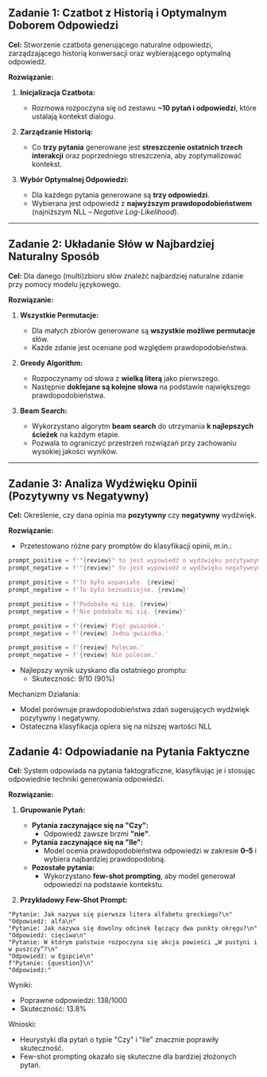 ## **Zadanie 1: Czatbot z Historią i Optymalnym Doborem Odpowiedzi**

**Cel:** Stworzenie czatbota generującego naturalne odpowiedzi, zarządzającego historią konwersacji oraz wybierającego optymalną odpowiedź.

**Rozwiązanie:**
1. **Inicjalizacja Czatbota:**
   - Rozmowa rozpoczyna się od zestawu **~10 pytań i odpowiedzi**, które ustalają kontekst dialogu.
   
2. **Zarządzanie Historią:**
   - Co **trzy pytania** generowane jest **streszczenie ostatnich trzech interakcji** oraz poprzedniego streszczenia, aby zoptymalizować kontekst.

3. **Wybór Optymalnej Odpowiedzi:**
   - Dla każdego pytania generowane są **trzy odpowiedzi**.
   - Wybierana jest odpowiedź z **najwyższym prawdopodobieństwem** (najniższym NLL – *Negative Log-Likelihood*).

---

## **Zadanie 2: Układanie Słów w Najbardziej Naturalny Sposób**

**Cel:** Dla danego (multi)zbioru słów znaleźć najbardziej naturalne zdanie przy pomocy modelu językowego.

**Rozwiązanie:**
1. **Wszystkie Permutacje:**  
   - Dla małych zbiorów generowane są **wszystkie możliwe permutacje** słów.
   - Każde zdanie jest oceniane pod względem prawdopodobieństwa.

2. **Greedy Algorithm:**  
   - Rozpoczynamy od słowa z **wielką literą** jako pierwszego.
   - Następnie **doklejane są kolejne słowa** na podstawie największego prawdopodobieństwa.

3. **Beam Search:**  
   - Wykorzystano algorytm **beam search** do utrzymania **k najlepszych ścieżek** na każdym etapie.
   - Pozwala to ograniczyć przestrzeń rozwiązań przy zachowaniu wysokiej jakości wyników.

---

## **Zadanie 3: Analiza Wydźwięku Opinii (Pozytywny vs Negatywny)**

**Cel:** Określenie, czy dana opinia ma **pozytywny** czy **negatywny** wydźwięk.

**Rozwiązanie:**
- Przetestowano różne pary promptów do klasyfikacji opinii, m.in.:

```python
prompt_positive = f'"{review}" to jest wypowiedź o wydźwięku pozytywnym.'
prompt_negative = f'"{review}" to jest wypowiedź o wydźwięku negatywnym.'

prompt_positive = f'To było wspaniałe. {review}'
prompt_negative = f'To było beznadziejne. {review}'

prompt_positive = f'Podobało mi się. {review}'
prompt_negative = f'Nie podobało mi się. {review}'

prompt_positive = f'{review} Pięć gwiazdek.'
prompt_negative = f'{review} Jedna gwiazdka.'

prompt_positive = f'{review} Polecam.'
prompt_negative = f'{review} Nie polecam.'
```

- Najlepszy wynik uzyskano dla ostatniego promptu:
    - Skuteczność: 9/10 (90%)

Mechanizm Działania:

- Model porównuje prawdopodobieństwa zdań sugerujących wydźwięk pozytywny i negatywny.
- Ostateczna klasyfikacja opiera się na niższej wartości NLL

## **Zadanie 4: Odpowiadanie na Pytania Faktyczne**

**Cel:** System odpowiada na pytania faktograficzne, klasyfikując je i stosując odpowiednie techniki generowania odpowiedzi.

**Rozwiązanie:**
1. **Grupowanie Pytań:**
   - **Pytania zaczynające się na "Czy":**  
     - Odpowiedź zawsze brzmi **"nie"**.
   - **Pytania zaczynające się na "Ile":**  
     - Model ocenia prawdopodobieństwa odpowiedzi w zakresie **0–5** i wybiera najbardziej prawdopodobną.
   - **Pozostałe pytania:**  
     - Wykorzystano **few-shot prompting**, aby model generował odpowiedzi na podstawie kontekstu.

2. **Przykładowy Few-Shot Prompt:**
```plaintext
"Pytanie: Jak nazywa się pierwsza litera alfabetu greckiego?\n"
"Odpowiedź: alfa\n"
"Pytanie: Jak nazywa się dowolny odcinek łączący dwa punkty okręgu?\n"
"Odpowiedź: cięciwa\n"
"Pytanie: W którym państwie rozpoczyna się akcja powieści „W pustyni i w puszczy”?\n"
"Odpowiedź: w Egipcie\n"
f"Pytanie: {question}\n"
"Odpowiedź:"
```
Wyniki:
- Poprawne odpowiedzi: 138/1000
- Skuteczność: 13.8%

Wnioski:
- Heurystyki dla pytań o typie "Czy" i "Ile" znacznie poprawiły skuteczność.
- Few-shot prompting okazało się skuteczne dla bardziej złożonych pytań.
